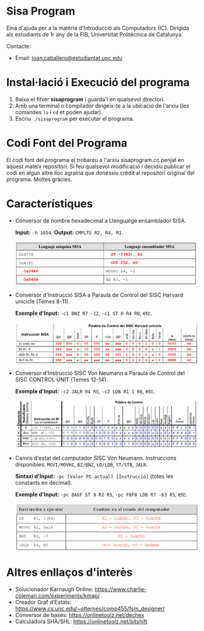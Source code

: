 # Sisa Program
Eina d'ajuda per a la matèria d'Introducció als Computadors (IC).
Dirigida als estudiants de 1r any de la FIB, Universitat Politècnica de Catalunya.

Contacte:
* Email: joan.caballero@estudiantat.upc.edu

# Instal·lació i Execució del programa
1. Baixa el fitxer __sisaprogram__ i guarda'l en qualsevol directori.
2. Amb una terminal o compilador dirigeix-te a la ubicació de l'arxiu (les comandes `ls` i `cd` et poden ajudar).
3. Escriu `./sisaprogram` per executar el programa.

# Codi Font del Programa
El codi font del programa el trobareu a l'arxiu sisaprogram.cc penjat en aquest mateix repositori. Si feu qualsevol modificació i decidiu publicar el codi en algun altre lloc agrairia que donéssiu crèdit al repositori original del programa. Moltes gràcies. 

# Característiques
* Conversor de nombre hexadecimal a Llenguatge ensamblador SISA.

     **Input:** `-h 1854`. **Output:** `CMPLTU R2, R4, R1`.
     
     ![](Images/hexa_to_sisa.png)
     
* Conversor d'Instrucció SISA a Paraula de Control del SISC Harvard unicicle (Temes 8-11).

     **Exemple d'Input:** `-c1 BNZ R7 -12`, `-c1 ST 0 R4 R0`, etc.
     
     ![](Images/paraula_control_v1.png)

* Conversor d'Instrucció SISC Von Neumann a Paraula de Control del SISC CONTROL UNIT (Temes 12-14).

     **Exemple d'Input:** `-c2 JALR R4 R5`, `-c2 LDB R1 1 R6`, etc.
     
     ![](Images/paraula_control_v2.png)
     
* Canvis d'estat del computador SISC Von Neumann. Instruccions disponibles: `MOVI/MOVHI`, `BZ/BNZ`, `LD/LDB`, `ST/STB`, `JALR`.

     **Sintaxi d'Input:** `-pc [Valor PC actual] [Instrucció]` (totes les constants en decimal). 
    
     **Exemple d'Input:** `-pc 8A6F ST 9 R2 R5`, `-pc F0F8 LDB R7 -63 R5`, etc.
     
     ![](Images/pc.png)
     
# Altres enllaços d'interès
* Solucionador Karnaugh Online: https://www.charlie-coleman.com/experiments/kmap/
* Creador Graf d'Estats: https://www.cs.unc.edu/~otternes/comp455/fsm_designer/
* Conversor de bases: https://onlinetoolz.net/dechex
* Calculadora SHA/SHL: https://onlinetoolz.net/bitshift
